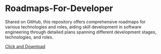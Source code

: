 # Roadmaps-For-Developer
Shared on GitHub, this repository offers comprehensive roadmaps for various technologies and roles, aiding skill development in software engineering through detailed plans spanning different development stages, technologies, and roles.

[Click and Download](https://raw.githubusercontent.com/beydah/Roadmaps-For-Developer/main/roadmapsTable.xlsx)
